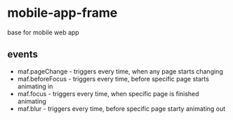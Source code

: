 mobile-app-frame
===============

base for mobile web app 

events
------
 * maf.pageChange - triggers every time, when any page starts changing
 * maf.beforeFocus - triggers every time, before specific page starts animating in
 * maf.focus - triggers every time, when specific page is finished animating
 * maf.blur - triggers every time, before specific page starty animating out
